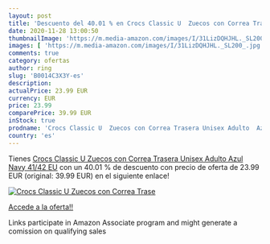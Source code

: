 ```yaml
---
layout: post
title: 'Descuento del 40.01 % en Crocs Classic U  Zuecos con Correa Trase'
date: 2020-11-28 13:00:50
thumbnailImage: 'https://m.media-amazon.com/images/I/31LizDQHJHL._SL200_.jpg'
images: [ 'https://m.media-amazon.com/images/I/31LizDQHJHL._SL200_.jpg' ]
comments: true
category: ofertas
author: ring
slug: 'B0014C3X3Y-es'
description:
actualPrice: 23.99 EUR
currency: EUR
price: 23.99
comparePrice: 39.99 EUR
inStock: true
prodname: 'Crocs Classic U  Zuecos con Correa Trasera Unisex Adulto  Azul  Navy   41/42 EU'
country: 'es'
---
```


Tienes [Crocs Classic U  Zuecos con Correa Trasera Unisex Adulto  Azul  Navy   41/42 EU](https://www.amazon.es/dp/B0014C3X3Y/?tag=tolees-21) con un 40.01 % de descuento con precio de oferta de 23.99 EUR (original: 39.99 EUR) en el siguiente enlace!

[![Crocs Classic U  Zuecos con Correa Trase](https://m.media-amazon.com/images/I/31LizDQHJHL._SL200_.jpg)](https://www.amazon.es/dp/B0014C3X3Y/?tag=tolees-21)

[Accede a la oferta!!](https://www.amazon.es/dp/B0014C3X3Y/?tag=tolees-21)

Links participate in Amazon Associate program and might generate a comission on qualifying sales


